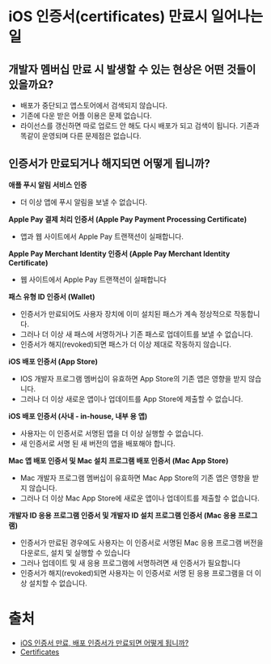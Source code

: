 # iOS 인증서(certificates) 만료시 일어나는 일

## 개발자 멤버십 만료 시 발생할 수 있는 현상은 어떤 것들이 있을까요?

- 배포가 중단되고 앱스토어에서 검색되지 않습니다.
- 기존에 다운 받은 어플 이용은 문제 없습니다.
- 라이선스를 갱신하면 따로 업로드 안 해도 다시 배포가 되고 검색이 됩니다. 기존과 똑같이 운영되며 다른 문제점은 없습니다.

## 인증서가 만료되거나 해지되면 어떻게 됩니까?

**애플 푸시 알림 서비스 인증**

- 더 이상 앱에 푸시 알림을 보낼 수 없습니다.

**Apple Pay 결제 처리 인증서 (Apple Pay Payment Processing Certificate)** 

- 앱과 웹 사이트에서 Apple Pay 트랜잭션이 실패합니다.

**Apple Pay Merchant Identity 인증서 (Apple Pay Merchant Identity Certificate)** 

- 웹 사이트에서 Apple Pay 트랜잭션이 실패합니다

**패스 유형 ID 인증서 (Wallet)**

- 인증서가 만료되어도 사용자 장치에 이미 설치된 패스가 계속 정상적으로 작동합니다. 
- 그러나 더 이상 새 패스에 서명하거나 기존 패스로 업데이트를 보낼 수 없습니다. 
- 인증서가 해지(revoked)되면 패스가 더 이상 제대로 작동하지 않습니다.

**iOS 배포 인증서 (App Store)**

- IOS 개발자 프로그램 멤버십이 유효하면 App Store의 기존 앱은 영향을 받지 않습니다.
- 그러나 더 이상 새로운 앱이나 업데이트를 App Store에 제출할 수 없습니다.

**iOS 배포 인증서 (사내 - in-house, 내부 용 앱)**

- 사용자는 이 인증서로 서명된 앱을 더 이상 실행할 수 없습니다. 
- 새 인증서로 서명 된 새 버전의 앱을 배포해야 합니다.

**Mac 앱 배포 인증서 및 Mac 설치 프로그램 배포 인증서 (Mac App Store)**

- Mac 개발자 프로그램 멤버십이 유효하면 Mac App Store의 기존 앱은 영향을 받지 않습니다. 
- 그러나 더 이상 Mac App Store에 새로운 앱이나 업데이트를 제출할 수 없습니다.

**개발자 ID 응용 프로그램 인증서 및 개발자 ID 설치 프로그램 인증서 (Mac 응용 프로그램)**

- 인증서가 만료된 경우에도 사용자는 이 인증서로 서명된 Mac 응용 프로그램 버전을 다운로드, 설치 및 실행할 수 있습니다
- 그러나 업데이트 및 새 응용 프로그램에 서명하려면 새 인증서가 필요합니다
- 인증서가 해지(revoked)되면 사용자는 이 인증서로 서명 된 응용 프로그램을 더 이상 설치할 수 없습니다.

 

# 출처

- [iOS 인증서 만료, 배포 인증서가 만료되면 어떻게 됩니까?](https://kitty-geno.tistory.com/m/114)
- [Certificates](https://developer.apple.com/support/certificates/)

